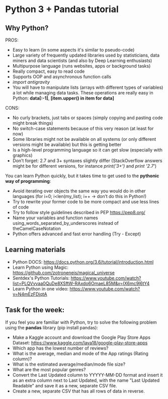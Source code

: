 # Python 3 + Pandas tutorial

## Why Python?

PROS:
- Easy to learn (in some aspects it's similar to pseudo-code)
- Large variety of frequently updated libraries used by statisticians, data miners and data scientists (and also by Deep Learning enthusiasts)
- Multipurpose language (runs websites, apps or background tasks)
- Really compact, easy to read code
- Supports OOP and asynchronous function calls
- *import antigravity*
- You will have to manipulate lists (arrays with different types of variables) a lot while managing data tasks. These operations are really easy in Python: **data[:-1]**, **[item.upper() in item for data]**

CONS:
- No curly brackets, just tabs or spaces (simply copying and pasting code might break things)
- No switch-case statements because of this very reason (at least for now)
- Some libraries might not be available on all systems (or only different versions might be available) but this is getting better
- Is a high-level programming language so it can get slow (especially with graphics)
- Don’t forget: 2.7 and 3+ syntaxes slightly differ (StackOverflow answers might be for different versions, for instance *print('3+')* and *print '2.7'*)

You can learn Python quickly, but it takes time to get used to the **pythonic way of programming**:
- Avoid iterating over objects the same way you would do in other languages (for i=0; i<len(my_list); i++ → don’t do this in Python!)
- Try to rewrite your former code to be more compact and use less lines of code
- Try to follow style guidelines described in PEP https://pep8.org/
- Name your variables and function names using_words_separated_by_underscores instead of theCamelCaseNotation
- Python offers advanced and fast error handling (Try - Except)

## Learning materials
- Python DOCS: https://docs.python.org/3.6/tutorial/introduction.html
- Learn Python using Magic: https://github.com/zotroneneis/magical_universe
- Sentdex's Python Tutorials: https://www.youtube.com/watch?list=PLQVvvaa0QuDe8XSftW-RAxdo6OmaeL85M&v=IX6mc9l6tY4
- Learn Python in one video: https://www.youtube.com/watch?v=N4mEzFDjqtA

## Task for the week:
If you feel you are familiar with Python, try to solve the following problem using the **pandas** library (pip install pandas):

- Make a Kaggle account and download the Google Play Store Apps Dataset: https://www.kaggle.com/lava18/google-play-store-apps
- Which app has the lowest number of reviews?
- What is the average, median and mode of the App ratings (Rating column)?
- What is the estimated average/median/mode file size?
- What are the most popular genres?
- Convert the Last Updated column to YYYYY-MM-DD format and insert it as an extra column next to Last Updated, with the name "Last Updated Readable" and save it as a new, separate CSV file.
- Create a new, separate CSV that has all rows of data in reverse.
